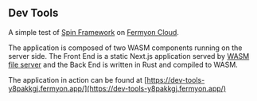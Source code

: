 ## Dev Tools

A simple test of [Spin Framework](https://developer.fermyon.com/spin/index) on [Fermyon Cloud](https://developer.fermyon.com/cloud/index).

The application is composed of two WASM components running on the server side. The Front End is a static Next.js application served by [WASM file server](https://github.com/fermyon/spin-fileserver) and the Back End is written in Rust and compiled to WASM.

The application in action can be found at [https://dev-tools-y8pakkgj.fermyon.app/](https://dev-tools-y8pakkgj.fermyon.app/)